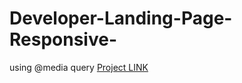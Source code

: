 # Developer-Landing-Page-Responsive-
using @media query
[Project LINK](https://vishalkumar22.github.io/Developer-Landing-Page-Responsive-)
